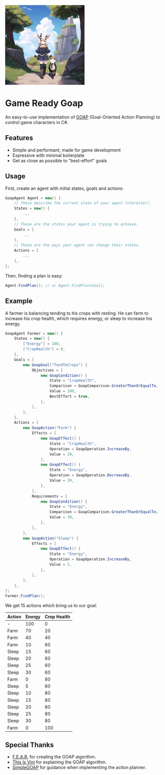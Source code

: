 <img src="https://github.com/Joy-less/GameReadyGoap/blob/main/Assets/Icon.jpg?raw=true" width=256/>

# Game Ready Goap
 
An easy-to-use implementation of [GOAP](https://youtu.be/LhnlNKWh7oc) (Goal-Oriented Action Planning) to control game characters in C#.

## Features

- Simple and performant, made for game development
- Expressive with minimal boilerplate
- Get as close as possible to "best-effort" goals

## Usage

First, create an agent with initial states, goals and actions:
```cs
GoapAgent Agent = new() {
    // These describe the current state of your agent (character).
    States = new() {
        ...
    },
    // These are the states your agent is trying to achieve.
    Goals = [
        ...
    ],
    // These are the ways your agent can change their states.
    Actions = [
        ...
    ],
};
```

Then, finding a plan is easy:
```cs
Agent.FindPlan(); // or Agent.FindPlan(Goal);
```

## Example

A farmer is balancing tending to his crops with resting. He can farm to increase his crop health, which requires energy, or sleep to increase his energy.
```cs
GoapAgent Farmer = new() {
    States = new() {
        ["Energy"] = 100,
        ["CropHealth"] = 0,
    },
    Goals = [
        new GoapGoal("TendToCrops") {
            Objectives = [
                new GoapCondition() {
                    State = "CropHealth",
                    Comparison = GoapComparison.GreaterThanOrEqualTo,
                    Value = 100,
                    BestEffort = true,
                },
            ],
        },
    ],
    Actions = [
        new GoapAction("Farm") {
            Effects = [
                new GoapEffect() {
                    State = "CropHealth",
                    Operation = GoapOperation.IncreaseBy,
                    Value = 20,
                },
                new GoapEffect() {
                    State = "Energy",
                    Operation = GoapOperation.DecreaseBy,
                    Value = 30,
                },
            ],
            Requirements = [
                new GoapCondition() {
                    State = "Energy",
                    Comparison = GoapComparison.GreaterThanOrEqualTo,
                    Value = 30,
                },
            ],
        },
        new GoapAction("Sleep") {
            Effects = [
                new GoapEffect() {
                    State = "Energy",
                    Operation = GoapOperation.IncreaseBy,
                    Value = 5,
                },
            ],
        },
    ],
};
Farmer.FindPlan();
```

We get 15 actions which bring us to our goal:

| Action  | Energy | Crop Health |
| ------- | ------ | ----------- |
| -       | 100    | 0           |
| Farm    | 70     | 20          |
| Farm    | 40     | 40          |
| Farm    | 10     | 60          |
| Sleep   | 15     | 60          |
| Sleep   | 20     | 60          |
| Sleep   | 25     | 60          |
| Sleep   | 30     | 60          |
| Farm    | 0      | 80          |
| Sleep   | 5      | 80          |
| Sleep   | 10     | 80          |
| Sleep   | 15     | 80          |
| Sleep   | 20     | 80          |
| Sleep   | 25     | 80          |
| Sleep   | 30     | 80          |
| Farm    | 0      | 100         |

## Special Thanks

- [F.E.A.R.](https://en.wikipedia.org/wiki/F.E.A.R.) for creating the GOAP algorithm.
- [This Is Vini](https://youtu.be/LhnlNKWh7oc) for explaining the GOAP algorithm.
- [SimpleGOAP](https://github.com/tckerr/SimpleGOAP) for guidance when implementing the action planner.